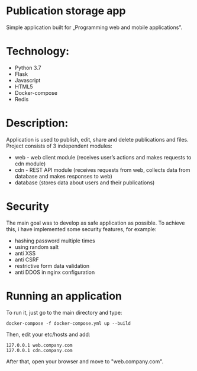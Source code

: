 # Publication storage app

Simple application built for „Programming web and mobile applications”. 

# Technology:

- Python 3.7
- Flask
- Javascript
- HTML5
- Docker-compose
- Redis

# Description:

Application is used to publish, edit, share and delete publications and files. Project consists of 3 independent modules:

- web - web client module (receives user’s actions and makes requests to cdn module)
- cdn - REST API module (receives requests from web, collects data from database and makes responses to web)
- database (stores data about users and their publications)

# Security

The main goal was to develop as safe application as possible. To achieve this, i have implemented some security features, for example:
- hashing password multiple times
- using random salt
- anti XSS
- anti CSRF
- restrictive form data validation
- anti DDOS in nginx configuration

# Running an application

To run it, just go to the main directory and type:

    docker-compose -f docker-compose.yml up --build
    
Then, edit your etc/hosts and add:
    
    127.0.0.1 web.company.com
    127.0.0.1 cdn.company.com
    
After that, open your browser and move to "web.company.com".
